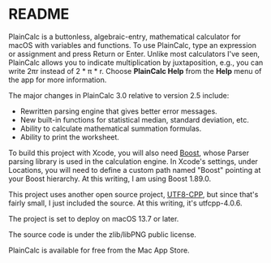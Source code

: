 # README #

PlainCalc is a buttonless, algebraic-entry, mathematical calculator for macOS
with variables and functions. To use PlainCalc, type an expression or
assignment and press Return or Enter. Unlike most calculators I've seen,
PlainCalc allows you to indicate multiplication by juxtaposition, e.g., you
can write 2πr instead of 2 * π * r.  Choose **PlainCalc Help** from the
**Help** menu of the app for more information.

The major changes in PlainCalc 3.0 relative to version 2.5 include:

* Rewritten parsing engine that gives better error messages.
* New built-in functions for statistical median, standard deviation, etc.
* Ability to calculate mathematical summation formulas.
* Ability to print the worksheet.

To build this project with Xcode, you will also need [Boost](https://www.boost.org),
whose Parser parsing library is used in the calculation engine.  In Xcode's
settings, under Locations, you will need to define a custom path named "Boost"
pointing at your Boost hierarchy.  At this writing, I am using Boost 1.89.0.

This project uses another open source project, [UTF8-CPP](https://github.com/nemtrif/utfcpp),
but since that's fairly small, I just included the source.  At this writing,
it's utfcpp-4.0.6.

The project is set to deploy on macOS 13.7 or later.

The source code is under the zlib/libPNG public license.

PlainCalc is available for free from the Mac App Store.
